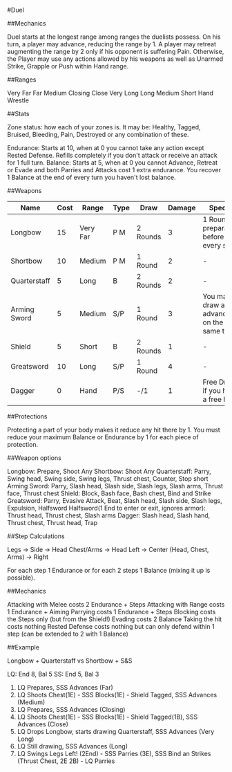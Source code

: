 #Duel

##Mechanics

Duel starts at the longest range among ranges the duelists possess. On his turn, a player may advance, reducing the range by 1. A player may retreat augmenting the range by 2 only if his opponent is suffering Pain.
Otherwise, the Player may use any actions allowed by his weapons as well as Unarmed Strike, Grapple or Push within Hand range.

##Ranges

Very Far
Far
Medium
Closing
Close
Very Long
Long
Medium
Short
Hand
Wrestle

##Stats

Zone status: how each of your zones is. It may be: Healthy, Tagged, Bruised, Bleeding, Pain, Destroyed or any combination of these.

Endurance: Starts at 10, when at 0 you cannot take any action except Rested Defense. Refills completely if you don't attack or receive an attack for 1 full turn.
Balance: Starts at 5, when at 0 you cannot Advance, Retreat or Evade and both Parries and Attacks cost 1 extra endurance. You recover 1 Balance at the end of every turn you haven't lost balance.

##Weapons

| Name         | Cost | Range    | Type | Draw     | Damage | Special                                   |
| ----         | ---- | -----    | ---- | ----     | ------ | -------                                   |
| Longbow      | 15   | Very Far | P M  | 2 Rounds | 3      | 1 Round preparation before every shot     |
| Shortbow     | 10   | Medium   | P M  | 1 Round  | 2      | -                                         |
| Quarterstaff | 5    | Long     | B    | 2 Rounds | 2      | -                                         |
| Arming Sword | 5    | Medium   | S/P  | 1 Round  | 3      | You may draw and advance on the same turn |
| Shield       | 5    | Short    | B    | 2 Rounds | 1      | -                                         |
| Greatsword   | 10   | Long     | S/P  | 1 Round  | 4      | -                                         |
| Dagger       | 0    | Hand     | P/S  | -/1      | 1      | Free Draw if you have a free hand         |


##Protections

Protecting a part of your body makes it reduce any hit there by 1.
You must reduce your maximum Balance or Endurance by 1 for each piece of protection.

##Weapon options

Longbow: Prepare, Shoot Any
Shortbow: Shoot Any
Quarterstaff: Parry, Swing head, Swing side, Swing legs, Thrust chest, Counter, Stop short
Arming Sword: Parry, Slash head, Slash side, Slash legs, Slash arms, Thrust face, Thrust chest
Shield: Block, Bash face, Bash chest, Bind and Strike
Greatsword: Parry, Evasive Attack, Beat, Slash head, Slash side, Slash legs, Expulsion, Halfsword
    Halfsword(1 End to enter or exit, ignores armor): Thrust head, Thrust chest, Slash arms
Dagger: Slash head, Slash hand, Thrust chest, Thrust head, Trap

##Step Calculations

Legs -> Side -> Head
Chest/Arms -> Head
Left -> Center (Head, Chest, Arms) -> Right

For each step 1 Endurance or for each 2 steps 1 Balance (mixing it up is possible).

##Mechanics

Attacking with Melee costs 2 Endurance + Steps
Attacking with Range costs 1 Endurance + Aiming
Parrying costs 1 Endurance + Steps
Blocking costs the Steps only (but from the Shield!)
Evading costs 2 Balance
Taking the hit costs nothing
Rested Defense costs nothing but can only defend within 1 step (can be extended to 2 with 1 Balance)

##Example

Longbow + Quarterstaff vs Shortbow + S&S

LQ: End 8, Bal 5
SS: End 5, Bal 3

1. LQ Prepares, SSS Advances (Far)
2. LQ Shoots Chest(1E) - SSS Blocks(1E) - Shield Tagged, SSS Advances (Medium)
3. LQ Prepares, SSS Advances (Closing)
4. LQ Shoots Chest(1E) - SSS Blocks(1E) - Shield Tagged(1B), SSS Advances (Close)
5. LQ Drops Longbow, starts drawing Quarterstaff, SSS Advances (Very Long)
6. LQ Still drawing, SSS Advances (Long)
7. LQ Swings Legs Left! (2End) - SSS Parries (3E), SSS Bind an Strikes (Thrust Chest, 2E 2B) - LQ Parries 
